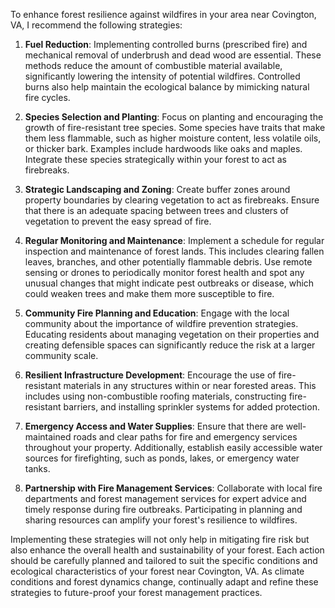 To enhance forest resilience against wildfires in your area near Covington, VA, I recommend the following strategies:

1. **Fuel Reduction**: Implementing controlled burns (prescribed fire) and mechanical removal of underbrush and dead wood are essential. These methods reduce the amount of combustible material available, significantly lowering the intensity of potential wildfires. Controlled burns also help maintain the ecological balance by mimicking natural fire cycles.

2. **Species Selection and Planting**: Focus on planting and encouraging the growth of fire-resistant tree species. Some species have traits that make them less flammable, such as higher moisture content, less volatile oils, or thicker bark. Examples include hardwoods like oaks and maples. Integrate these species strategically within your forest to act as firebreaks.

3. **Strategic Landscaping and Zoning**: Create buffer zones around property boundaries by clearing vegetation to act as firebreaks. Ensure that there is an adequate spacing between trees and clusters of vegetation to prevent the easy spread of fire. 

4. **Regular Monitoring and Maintenance**: Implement a schedule for regular inspection and maintenance of forest lands. This includes clearing fallen leaves, branches, and other potentially flammable debris. Use remote sensing or drones to periodically monitor forest health and spot any unusual changes that might indicate pest outbreaks or disease, which could weaken trees and make them more susceptible to fire.

5. **Community Fire Planning and Education**: Engage with the local community about the importance of wildfire prevention strategies. Educating residents about managing vegetation on their properties and creating defensible spaces can significantly reduce the risk at a larger community scale.

6. **Resilient Infrastructure Development**: Encourage the use of fire-resistant materials in any structures within or near forested areas. This includes using non-combustible roofing materials, constructing fire-resistant barriers, and installing sprinkler systems for added protection.

7. **Emergency Access and Water Supplies**: Ensure that there are well-maintained roads and clear paths for fire and emergency services throughout your property. Additionally, establish easily accessible water sources for firefighting, such as ponds, lakes, or emergency water tanks.

8. **Partnership with Fire Management Services**: Collaborate with local fire departments and forest management services for expert advice and timely response during fire outbreaks. Participating in planning and sharing resources can amplify your forest's resilience to wildfires.

Implementing these strategies will not only help in mitigating fire risk but also enhance the overall health and sustainability of your forest. Each action should be carefully planned and tailored to suit the specific conditions and ecological characteristics of your forest near Covington, VA. As climate conditions and forest dynamics change, continually adapt and refine these strategies to future-proof your forest management practices.